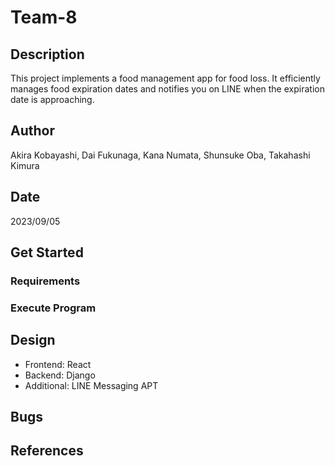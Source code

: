 # Team-8

## Description
This project implements a food management app for food loss. It efficiently manages food expiration dates and notifies you on LINE when the expiration date is approaching.

## Author
Akira Kobayashi, Dai Fukunaga, Kana Numata, Shunsuke Oba, Takahashi Kimura

## Date
2023/09/05

## Get Started
### Requirements

### Execute Program

## Design
* Frontend: React
* Backend: Django
* Additional: LINE Messaging APT

## Bugs

## References
